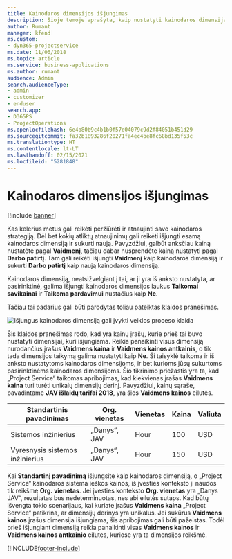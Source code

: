 ```yaml
---
title: Kainodaros dimensijos išjungimas
description: Šioje temoje aprašyta, kaip nustatyti kainodaros dimensijas naudojant sprendimą „Project Service“.
author: Rumant
manager: kfend
ms.custom:
- dyn365-projectservice
ms.date: 11/06/2018
ms.topic: article
ms.service: business-applications
ms.author: rumant
audience: Admin
search.audienceType:
- admin
- customizer
- enduser
search.app:
- D365PS
- ProjectOperations
ms.openlocfilehash: 6e4b80b9c4b1b0f57d04079c9d2f84051b451d29
ms.sourcegitcommit: fa32b1893286f20271fa4ec4be8fc68bd135f53c
ms.translationtype: HT
ms.contentlocale: lt-LT
ms.lasthandoff: 02/15/2021
ms.locfileid: "5281848"
---
```

# <a name="turn-off-a-pricing-dimension"></a>Kainodaros dimensijos išjungimas

[!include [banner](../includes/psa-now-project-operations.md)]

Kas kelerius metus gali reikėti peržiūrėti ir atnaujinti savo kainodaros strategiją. Dėl bet kokių atliktų atnaujinimų gali reikėti išjungti esamą kainodaros dimensiją ir sukurti naują. Pavyzdžiui, galbūt anksčiau kainą nustatėte pagal **Vaidmenį**, tačiau dabar nusprendėte kainą nustatyti pagal **Darbo patirtį**. Tam gali reikėti išjungti **Vaidmenį** kaip kainodaros dimensiją ir sukurti **Darbo patirtį** kaip naują kainodaros dimensiją. 

Kainodaros dimensiją, neatsižvelgiant į tai, ar ji yra iš anksto nustatyta, ar pasirinktinė, galima išjungti kainodaros dimensijos laukus **Taikomai savikainai** ir **Taikoma pardavimui** nustačius kaip **Ne**.

Tačiau tai padarius gali būti parodytas toliau pateiktas klaidos pranešimas.

![Išjungus kainodaros dimensiją gali įvykti veiklos proceso klaida](media/Business-Process-Error.png)


Šis klaidos pranešimas rodo, kad yra kainų įrašų, kurie prieš tai buvo nustatyti dimensijai, kuri išjungiama. Reikia panaikinti visus dimensiją nurodančius įrašus **Vaidmens kaina** ir **Vaidmens kainos antkainis**, o tik tada dimensijos taikymą galima nustatyti kaip **Ne**. Ši taisyklė taikoma ir iš anksto nustatytoms kainodaros dimensijoms, ir bet kurioms jūsų sukurtoms pasirinktinėms kainodaros dimensijoms. Šio tikrinimo priežastis yra ta, kad „Project Service“ taikomas apribojimas, kad kiekvienas įrašas **Vaidmens kaina** turi turėti unikalų dimensijų derinį. Pavyzdžiui, kainų sąraše, pavadintame **JAV išlaidų tarifai 2018**, yra šios **Vaidmens kainos** eilutės. 

| Standartinis pavadinimas         | Org. vienetas    |Vienetas   |Kaina  |Valiuta  |
| -----------------------|-------------|-------|-------|----------|
| Sistemos inžinierius|„Danys“, JAV|Hour| 100|USD|
| Vyresnysis sistemos inžinierius|„Danys“, JAV|Hour| 150| USD|


Kai **Standartinį pavadinimą** išjungsite kaip kainodaros dimensiją, o „Project Service“ kainodaros sistema ieškos kainos, iš įvesties konteksto ji naudos tik reikšmę **Org. vienetas**. Jei įvesties konteksto **Org. vienetas** yra „Danys JAV“, rezultatas bus nedeterminuotas, nes abi eilutės sutaps. Kad būtų išvengta tokio scenarijaus, kai kuriate įrašus **Vaidmens kaina** „Project Service“ patikrina, ar dimensijų derinys yra unikalus. Jei sukūrus **Vaidmens kainos** įrašus dimensija išjungiama, šis apribojimas gali būti pažeistas. Todėl prieš išjungiant dimensiją reikia panaikinti visas **Vaidmens kainos** ir **Vaidmens kainos antkainio** eilutes, kuriose yra ta dimensijos reikšmė.



[!INCLUDE[footer-include](../includes/footer-banner.md)]